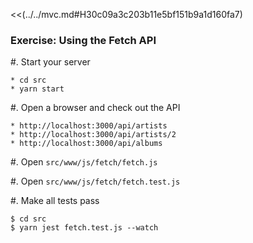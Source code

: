 <!-- How to use our REST API -->
<<(../../mvc.md#H30c09a3c203b11e5bf151b9a1d160fa7)

### Exercise: Using the Fetch API ###

  #. Start your server
  
    * cd src
    * yarn start

  #. Open a browser and check out the API
  
    * http://localhost:3000/api/artists
    * http://localhost:3000/api/artists/2
    * http://localhost:3000/api/albums
  
  #. Open `src/www/js/fetch/fetch.js`
  
  #. Open `src/www/js/fetch/fetch.test.js`

  #. Make all tests pass

```shell
$ cd src
$ yarn jest fetch.test.js --watch
```
